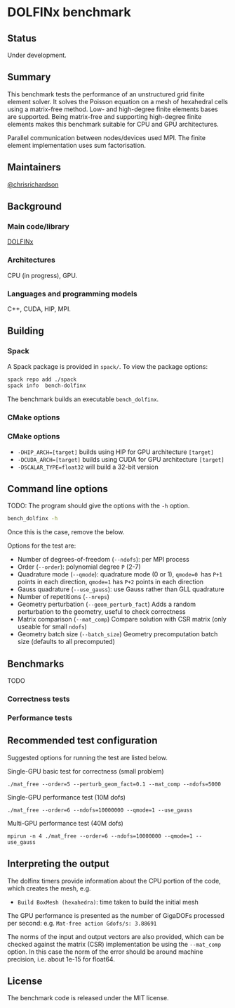 # DOLFINx benchmark

## Status

Under development.

## Summary

This benchmark tests the performance of an unstructured grid finite element
solver. It solves the Poisson equation on a mesh of hexahedral cells
using a matrix-free method. Low- and high-degree finite elements bases
are supported. Being matrix-free and supporting high-degree finite
elements makes this benchmark suitable for CPU and GPU architectures.

Parallel communication between nodes/devices used MPI. The finite
element implementation uses sum factorisation.

## Maintainers

[@chrisrichardson](https://www.github.com/chrisrichardson)

## Background

### Main code/library

[DOLFINx](https://github.com/fenics/dolfinx)

### Architectures

CPU (in progress), GPU.

### Languages and programming models

C++, CUDA, HIP, MPI.

## Building

### Spack

A Spack package is provided in `spack/`. To view the package options:
```bash
spack repo add ./spack
spack info  bench-dolfinx
```
The benchmark builds an executable `bench_dolfinx`.

### CMake options

### CMake options

* `-DHIP_ARCH=[target]` builds using HIP for GPU architecture `[target]`
* `-DCUDA_ARCH=[target]` builds using CUDA for GPU architecture `[target]`
* `-DSCALAR_TYPE=float32` will build a 32-bit version

## Command line options

TODO: The program should give the options with the `-h` option.
```bash
bench_dolfinx -h
```

Once this is the case, remove the below.


Options for the test are:

- Number of degrees-of-freedom (`--ndofs`): per MPI process
- Order (`--order`): polynomial degree `P` (2-7)
- Quadrature mode (`--qmode`): quadrature mode (0 or 1), `qmode=0 `has
  `P+1` points in each direction, `qmode=1` has `P+2` points in each
  direction
- Gauss quadrature (`--use_gauss`): use Gauss rather than GLL quadrature
- Number of repetitions (`--nreps`)
- Geometry perturbation (`--geom_perturb_fact`) Adds a random
  perturbation to the geometry, useful to check correctness
- Matrix comparison (`--mat_comp`) Compare solution with CSR matrix
  (only useable for small `ndofs`)
- Geometry batch size (`--batch_size`) Geometry precomputation batch
  size (defaults to all precomputed)

## Benchmarks

TODO

### Correctness tests

### Performance tests

## Recommended test configuration

Suggested options for running the test are listed below.

Single-GPU basic test for correctness (small problem)
```
./mat_free --order=5 --perturb_geom_fact=0.1 --mat_comp --ndofs=5000
```

Single-GPU performance test (10M dofs)
```
./mat_free --order=6 --ndofs=10000000 --qmode=1 --use_gauss
```

Multi-GPU performance test (40M dofs)
```
mpirun -n 4 ./mat_free --order=6 --ndofs=10000000 --qmode=1 --use_gauss
```

## Interpreting the output

The dolfinx timers provide information about the CPU portion of the
code, which creates the mesh, e.g.
- `Build BoxMesh (hexahedra)`: time taken to build the initial mesh

The GPU performance is presented as the number of GigaDOFs processed per
second: e.g. `Mat-free action Gdofs/s: 3.88691`

The norms of the input and output vectors are also provided, which can
be checked against the matrix (CSR) implementation be using the
`--mat_comp` option. In this case the norm of the error should be around
machine precision, i.e. about 1e-15 for float64.


## License

The benchmark code is released under the MIT license.
